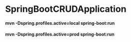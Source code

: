# SpringBootCRUDApplication

####   mvn -Dspring.profiles.active=local spring-boot:run
####   mvn -Dspring.profiles.active=prod spring-boot:run
